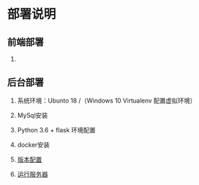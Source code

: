 # 部署说明

## 前端部署

1. 



## 后台部署

1. 系统环境：Ubunto 18 /（Windows 10 Virtualenv 配置虚拟环境）

2. MySql安装

3. Python 3.6 + flask 环境配置

4. docker安装

5. [版本配置](requirements.txt)

6. [运行服务器](https://github.com/SYSU-WebDevelopment-LMTZ/backend/blob/master/readme.md)

